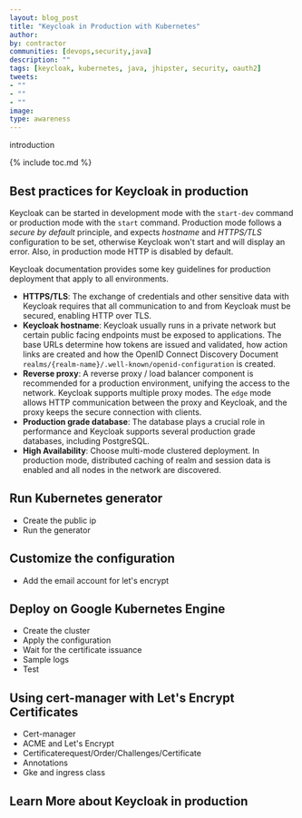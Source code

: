 ```yaml
---
layout: blog_post
title: "Keycloak in Production with Kubernetes"
author:
by: contractor
communities: [devops,security,java]
description: ""
tags: [keycloak, kubernetes, java, jhipster, security, oauth2]
tweets:
- ""
- ""
- ""
image:
type: awareness
---
```


introduction


{% include toc.md %}

## Best practices for Keycloak in production

Keycloak can be started in development mode with the `start-dev` command or production mode with the `start` command. Production mode follows a _secure by default_ principle, and expects _hostname_ and _HTTPS/TLS_ configuration to be set, otherwise Keycloak won't start and will display an error. Also, in production mode HTTP is disabled by default.

Keycloak documentation provides some key guidelines for production deployment that apply to all environments.

- **HTTPS/TLS**: The exchange of credentials and other sensitive data with Keycloak requires that all communication to and from Keycloak must be secured, enabling HTTP over TLS.
- **Keycloak hostname**: Keycloak usually runs in a private network but certain public facing endpoints must be exposed to applications. The base URLs determine how tokens are issued and validated, how action links are created and how the OpenID Connect Discovery Document `realms/{realm-name}/.well-known/openid-configuration` is created.
- **Reverse proxy**: A reverse proxy / load balancer component is recommended for a production environment, unifying the access to the network. Keycloak supports multiple proxy modes. The `edge` mode allows HTTP communication between the proxy and Keycloak, and the proxy keeps the secure connection with clients.
- **Production grade database**: The database plays a crucial role in performance and Keycloak supports several production grade databases, including PostgreSQL. 
- **High Availability**: Choose multi-mode clustered deployment. In production mode, distributed caching of realm and session data is enabled and all nodes in the network are discovered.


## Run Kubernetes generator

- Create the public ip
- Run the generator

## Customize the configuration

- Add the email account for let's encrypt

## Deploy on Google Kubernetes Engine

- Create the cluster
- Apply the configuration
- Wait for the certificate issuance
- Sample logs
- Test

## Using cert-manager with Let's Encrypt Certificates

- Cert-manager
- ACME and Let's Encrypt
- Certificaterequest/Order/Challenges/Certificate
- Annotations
- Gke and ingress class


## Learn More about Keycloak in production
